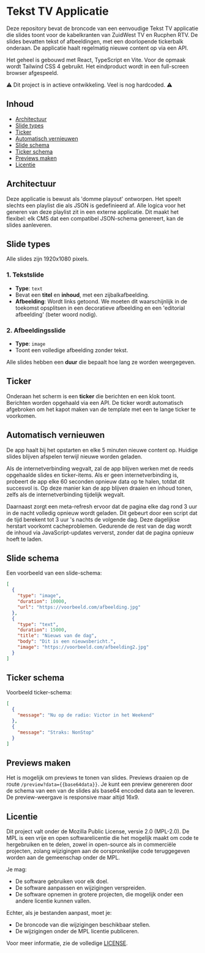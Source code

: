 # Tekst TV Applicatie

Deze repository bevat de broncode van een eenvoudige Tekst TV applicatie die slides toont voor de kabelkranten van ZuidWest TV en Rucphen RTV. De slides bevatten tekst of afbeeldingen, met een doorlopende tickerbalk onderaan. De applicatie haalt regelmatig nieuwe content op via een API.

Het geheel is gebouwd met React, TypeScript en Vite. Voor de opmaak wordt Tailwind CSS 4 gebruikt. Het eindproduct wordt in een full-screen browser afgespeeld.

⚠️ Dit project is in actieve ontwikkeling. Veel is nog hardcoded. ⚠️

## Inhoud

- [Architectuur](#architectuur)
- [Slide types](#slide-types)
- [Ticker](#ticker)
- [Automatisch vernieuwen](#automatisch-vernieuwen)
- [Slide schema](#slide-schema)
- [Ticker schema](#ticker-schema)
- [Previews maken](#previews-maken)
- [Licentie](#licentie)

## Architectuur

Deze applicatie is bewust als 'domme playout' ontworpen. Het speelt slechts een playlist die als JSON is gedefinieerd af. Alle logica voor het generen van deze playlist zit in een externe applicatie. Dit maakt het flexibel: elk CMS dat een compatibel JSON-schema genereert, kan de slides aanleveren.

## Slide types

Alle slides zijn 1920x1080 pixels.

### 1. **Tekstslide**
   - **Type**: `text`
   - Bevat een **titel** en **inhoud**, met een zijbalkafbeelding.
   - **Afbeelding**: Wordt links getoond. We moeten dit waarschijnlijk in de toekomst opsplitsen in een decoratieve afbeelding en een 'editorial afbeelding' (beter woord nodig).

### 2. **Afbeeldingsslide**
   - **Type**: `image`
   - Toont een volledige afbeelding zonder tekst.

Alle slides hebben een **duur** die bepaalt hoe lang ze worden weergegeven.

## Ticker

Onderaan het scherm is een **ticker** die berichten en een klok toont. Berichten worden opgehaald via een API. De ticker wordt automatisch afgebroken om het kapot maken van de template met een te lange ticker te voorkomen.

## Automatisch vernieuwen

De app haalt bij het opstarten en elke 5 minuten nieuwe content op. Huidige slides blijven afspelen terwijl nieuwe worden geladen.

Als de internetverbinding wegvalt, zal de app blijven werken met de reeds opgehaalde slides en ticker-items. Als er geen internetverbinding is, probeert de app elke 60 seconden opnieuw data op te halen, totdat dit succesvol is. Op deze manier kan de app blijven draaien en inhoud tonen, zelfs als de internetverbinding tijdelijk wegvalt.

Daarnaast zorgt een meta-refresh ervoor dat de pagina elke dag rond 3 uur in de nacht volledig opnieuw wordt geladen. Dit gebeurt door een script dat de tijd berekent tot 3 uur 's nachts de volgende dag. Deze dagelijkse herstart voorkomt cacheproblemen. Gedurende de rest van de dag wordt de inhoud via JavaScript-updates ververst, zonder dat de pagina opnieuw hoeft te laden.

## Slide schema

Een voorbeeld van een slide-schema:

```json
[
  {
    "type": "image",
    "duration": 10000,
    "url": "https://voorbeeld.com/afbeelding.jpg"
  },
  {
    "type": "text",
    "duration": 15000,
    "title": "Nieuws van de dag",
    "body": "Dit is een nieuwsbericht.",
    "image": "https://voorbeeld.com/afbeelding2.jpg"
  }
]
```

## Ticker schema

Voorbeeld ticker-schema:
```json
[
  {
    "message": "Nu op de radio: Victor in het Weekend"
  },
  {
    "message": "Straks: NonStop"
  }
]
```

## Previews maken
Het is mogelijk om previews te tonen van slides. Previews draaien op de route `/preview?data={{base64data}}`. Je kunt een preview genereren door de schema van een van de slides als base64 encoded data aan te leveren. De preview-weergave is responsive maar altijd 16x9.

## Licentie

Dit project valt onder de Mozilla Public License, versie 2.0 (MPL-2.0). De MPL is een vrije en open softwarelicentie die het mogelijk maakt om code te hergebruiken en te delen, zowel in open-source als in commerciële projecten, zolang wijzigingen aan de oorspronkelijke code teruggegeven worden aan de gemeenschap onder de MPL.

Je mag:

- De software gebruiken voor elk doel.
- De software aanpassen en wijzigingen verspreiden.
- De software opnemen in grotere projecten, die mogelijk onder een andere licentie kunnen vallen.

Echter, als je bestanden aanpast, moet je:

- De broncode van die wijzigingen beschikbaar stellen.
- De wijzigingen onder de MPL licentie publiceren.

Voor meer informatie, zie de volledige [LICENSE](LICENSE).
